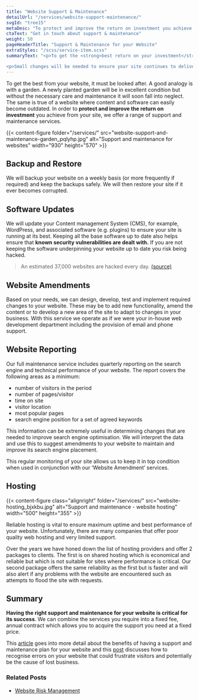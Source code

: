 ```yaml
---
title: "Website Support & Maintenance"
detailUrl: "/services/website-support-maintenance/"
svgId: "tree15"
metaDesc: "To protect and improve the return on investment you achieve from your website, we offer a range of support and maintenance services."
ctaText: "Get in touch about support & maintenance"
weight: 50
pageHeaderTitle: "Support & Maintenance for your Website"
extraStyles: "/scss/service-item.scss"
summaryText: "<p>To get the <strong>best return on your investment</strong> in a website it needs to be looked after. The Content Management System and any other software that underpins your site will need to be updated regularly to bring in new functionality and to counter any security vulnerabilities that have been detected.</p>

<p>Small changes will be needed to ensure your site continues to deliver the best performance and, if your organisation does not have an in-house support and maintenance team, we can offer that service directly to you.</p>"
---
```


To get the best from your website, it must be looked after. A good analogy is with a garden. A newly planted garden will be in excellent condition but without the necessary care and maintenance it will soon fall into neglect. The same is true of a website where content and software can easily become outdated. In order to **protect and improve the return on investment** you achieve from your site, we offer a range of support and maintenance services.

{{< content-figure folder="/services/" src="website-support-and-maintenance-garden_pqlyhp.jpg" alt="Support and maintenance for websites" width="930" height="570" >}}

## Backup and Restore

We will backup your website on a weekly basis (or more frequently if required) and keep the backups safely. We will then restore your site if it ever becomes corrupted.

## Software Updates

We will update your Content management System (CMS), for example, WordPress, and associated software (e.g. plugins) to ensure your site is running at its best. Keeping all the base software up to date also helps ensure that **known security vulnerabilities are dealt with.** If you are not keeping the software underpinning your website up to date you risk being hacked.

> An estimated 37,000 websites are hacked every day. [(source)](https://hostingfacts.com/internet-facts-stats-2016/)

## Website Amendments

Based on your needs, we can design, develop, test and implement required changes to your website. These may be to add new functionality, amend the content or to develop a new area of the site to adapt to changes in your business. With this service we operate as if we were your in-house web development department including the provision of email and phone support.

## Website Reporting

Our full maintenance service includes quarterly reporting on the search engine and technical performance of your website. The report covers the following areas as a minimum:

- number of visitors in the period
- number of pages/visitor
- time on site
- visitor location
- most popular pages
- search engine position for a set of agreed keywords

This information can be extremely useful in determining changes that are needed to improve search engine optimisation. We will interpret the data and use this to suggest amendments to your website to maintain and improve its search engine placement.

This regular monitoring of your site allows us to keep it in top condition when used in conjunction with our ‘Website Amendment’ services.

## Hosting

{{< content-figure class="alignright" folder="/services/" src="website-hosting_bjxkbu.jpg" alt="Support and maintenance - website hosting" width="500" height="355" >}}

Reliable hosting is vital to ensure maximum uptime and best performance of your website. Unfortunately, there are many companies that offer poor quality web hosting and very limited support.

Over the years we have honed down the list of hosting providers and offer 2 packages to clients. The first is on shared hosting which is economical and reliable but which is not suitable for sites where performance is critical. Our second package offers the same reliability as the first but is faster and will also alert if any problems with the website are encountered such as attempts to flood the site with requests.

## Summary

**Having the right support and maintenance for your website is critical for its success**. We can combine the services you require into a fixed fee, annual contract which allows you to acquire the support you need at a fixed price.

This [article](http://alistapart.com/article/create-an-evolutionary-web-strategy-with-a-digital-mro-plan) goes into more detail about the benefits of having a support and maintenance plan for your website and this [post](http://sethgodin.typepad.com/seths_blog/2016/11/and-when-it-breaks.html) discusses how to recognise errors on your website that could frustrate visitors and potentially be the cause of lost business.

### Related Posts

- [Website Risk Management](/blog/website-risk-management/)
